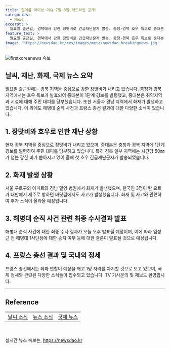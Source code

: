 ```yaml
---
title: 한여름 라이브 이슈 7월 8일 헤드라인 공개!
categories:
  - News
excerpt: >
  월요일 출근길, 경북에서 강한 장맛비로 긴급재난문자 발송. 충청·경북 호우 특보로 중대본 1단계 가동, 주민대피 당부. 서울 아파트·밀양 병원 화재 발생. 해병대원 순직사건 최종 수사결과 발표 예정. 프랑스 총선, 좌파 연합 깜짝 1위 예상, 총리 사의 표명.
feature_text: >
  월요일 출근길, 경북에서 강한 장맛비로 긴급재난문자 발송. 충청·경북 호우 특보로 중대본 1단계 가동, 주민대피 당부. 서울 아파트·밀양 병원 화재 발생. 해병대원 순직사건 최종 수사결과 발표 예정. 프랑스 총선, 좌파 연합 깜짝 1위 예상, 총리 사의 표명.
image: 'https://newsdao.kr/res/images/meta/newsdao_breakingnews.jpg'
---
```


<p><img src="httpss://newsdao.kr/res/images/meta/newsdao_breakingnews.jpg" alt="firstkoreanews 속보" /></p>

<h2>날씨, 재난, 화재, 국제 뉴스 요약</h2>

<p data-ke-size="size16">월요일 출근길에는 경북 지역을 중심으로 강한 장맛비가 내리고 있습니다. 충청과 경북 지역에서는 호우 특보가 발효되어 중대본이 1단계 경보를 발령했고, 중대본은 취약지역과 시설에 대해 주민 대피를 당부했습니다. 또한 서울과 경남 지역에서 화재가 발생하고 있습니다. 이 외에도 해병대 순직 사건과 프랑스 총선 결과에 대한 다양한 소식이 있습니다.</p>

<h2 data-ke-size="size26">1. 장맛비와 호우로 인한 재난 상황</h2>

<p data-ke-size="size16">현재 경북 지역을 중심으로 장맛비가 내리고 있으며, 중대본은 충청과 경북 지역에 1단계 경보를 발령하여 주민 대피를 당부하고 있습니다. 특히 경북 일부 지역에는 시간당 50㎜가 넘는 강한 비가 쏟아지고 있어 올해 첫 호우 긴급재난문자가 발송되었습니다.</p>

<h2 data-ke-size="size26">2. 화재 발생 상황</h2>

<p data-ke-size="size16">서울 구로구의 아파트와 경남 밀양 병원에서 화재가 발생했으며, 한국인 3명이 탄 요트가 대만에서 제주로 향하던 바닷길에서도 사고가 발생했습니다. 화재 및 사고와 관련하여 추가 소식이 올라올 예정입니다.</p>

<h2 data-ke-size="size26">3. 해병대 순직 사건 관련 최종 수사결과 발표</h2>

<p data-ke-size="size16">해병대 순직 사건에 대한 최종 수사 결과가 오늘 오후 발표될 예정이며, 이에 따라 임성근 전 해병대 1사단장에 대한 송치 여부 등에 대한 결론이 발표될 것으로 예상됩니다.</p>

<h2 data-ke-size="size26">4. 프랑스 총선 결과 및 국내외 정세</h2>

<p data-ke-size="size16">프랑스 총선에서는 좌파 연합이 예상을 깨고 1당 자리를 차지할 것으로 보고 있으며, 국제 정세와 관련된 다양한 소식들이 입수되고 있습니다. TV 기사문의 및 제보도 환영합니다.</p>

<hr>

<h2 data-ke-size="size26">Reference</h2>

<table>
  <tbody>
    <tr>
      <td style="text-align: center; height: 17px;"><a href="httpss://weather.com/ko-KR" target="_blank" rel="noopener">날씨 소식</a></td>
      <td style="text-align: center; height: 17px;"><a href="httpss://news.naver.com/" target="_blank" rel="noopener">뉴스 소식</a></td>
      <td style="text-align: center; height: 17px;"><a href="httpss://internationalnews.com/" target="_blank" rel="noopener">국제 뉴스</a></td>
    </tr>
  </tbody>
</table>

<p data-ke-size="size16">&nbsp;</p>
실시간 뉴스 속보는, <a href="https://newsdao.kr" rel="dofollow">https://newsdao.kr</a>


